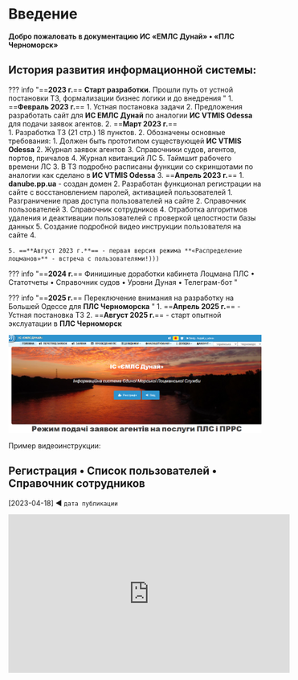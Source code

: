 # **Введение**

**Добро пожаловать в документацию ИС «ЕМЛС Дунай» • «ПЛС Черноморск»**

## **История развития информационной системы:**
??? info "==**2023 г.**== **Старт разработки.** Прошли путь от устной постановки ТЗ, формализации бизнес логики и до внедрения  "
    1. ==**Февраль 2023 г.**== 
       1. Устная постановка задачи
       2.  Предложения разработать сайт для **ИС ЕМЛС Дунай** по аналогии **ИС VTMIS Odessa** для подачи заявок агентов.
    2. ==**Март 2023 г.**==  
       1. Разработка ТЗ (21 стр.) 18 пунктов.
       2. Обозначены основные требования:
          1. Должен быть прототипом существующей **ИС VTMIS Odessa**
          2. Журнал заявок агентов
          3. Справочники судов, агентов, портов, причалов
          4. Журнал квитанций ЛС
          5. Таймшит рабочего времени ЛС
       3. В ТЗ подробно расписаны функции со скриншотами по аналогии как сделано в **ИС VTMIS Odessa**
    3. ==**Апрель 2023 г.**== 
       1. **danube.pp.ua** - создан домен
       2. Разработан функционал регистрации на сайте с восстановлением паролей, активацией пользователей
          1. Разграничение прав доступа пользователей на сайте
          2. Справочник пользователей
          3. Справочник сотрудников
          4. Отработка алгоритмов удаления и деактивации пользователей с проверкой целостности базы данных
          5. Создание подробной видео инструкции пользователя на сайте
    4. 

    5. ==**Август 2023 г.**== - первая версия режима **«Распределение лоцманов»** - встреча с пользователями!)))

??? info "==**2024 г.**== Финишиные доработки кабинета Лоцмана ПЛС • Статотчеты • Справочник судов • Уровни Дуная • Телеграм-бот  "

??? info "==**2025 г.**== Переключение внимания на разработку на Большей Одессе для **ПЛС Черноморска**  "
    1. ==**Апрель 2025 г.**== - Устная постановка ТЗ
    2. ==**Август 2025 г.**== - старт опытной экслуатации в **ПЛС Черноморск**

![Скриншот главной страницы сайта](images/home.png)

Пример видеоинструкции:
## Регистрация • Список пользователей • Справочник сотрудников
[2023-04-18] ◄ `дата публикации`
<iframe width="560" height="315" src="https://www.youtube.com/embed/DF62pfl90vY" frameborder="0" allowfullscreen></iframe>
